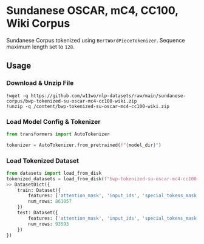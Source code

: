# Sundanese OSCAR, mC4, CC100, Wiki Corpus

Sundanese Corpus tokenized using `BertWordPieceTokenizer`. Sequence maximum length set to `128`.

## Usage

### Download & Unzip File

```
!wget -q https://github.com/w11wo/nlp-datasets/raw/main/sundanese-corpus/bwp-tokenized-su-oscar-mc4-cc100-wiki.zip
!unzip -q /content/bwp-tokenized-su-oscar-mc4-cc100-wiki.zip
```

### Load Model Config & Tokenizer

```python
from transformers import AutoTokenizer

tokenizer = AutoTokenizer.from_pretrained(f"{model_dir}")
```

### Load Tokenized Dataset

```python
from datasets import load_from_disk
tokenized_datasets = load_from_disk(f"bwp-tokenized-su-oscar-mc4-cc100-wiki")
>> DatasetDict({
    train: Dataset({
        features: ['attention_mask', 'input_ids', 'special_tokens_mask', 'token_type_ids'],
        num_rows: 861057
    })
    test: Dataset({
        features: ['attention_mask', 'input_ids', 'special_tokens_mask', 'token_type_ids'],
        num_rows: 93593
    })
})
```
